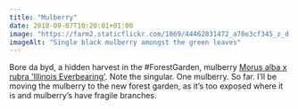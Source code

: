 ```yaml
---
title: "Mulberry"
date: 2018-09-07T10:20:01+01:00
image: "https://farm2.staticflickr.com/1869/44462831472_a70e3cf345_z_d.jpg"
imageAlt: "Single black mulberry amongst the green leaves"
---
```


Bore da byd, a hidden harvest in the #ForestGarden, mulberry [Morus alba x rubra 'Illinois Everbearing'](https://www.agroforestry.co.uk/product/mulberry-morus-alba-x-rubra-illinois-everbearing/). Note the singular. One mulberry. So far. I’ll be moving the mulberry to the new forest garden, as it’s too exposed where it is and mulberry’s have fragile branches.
